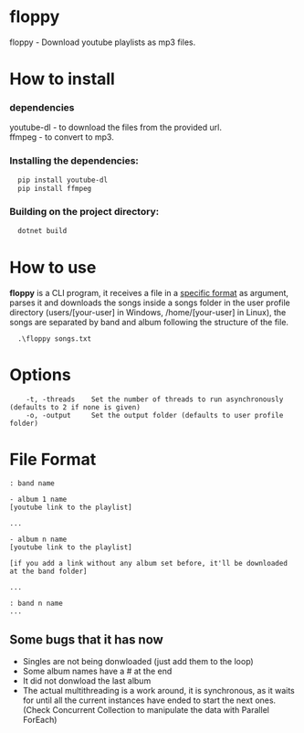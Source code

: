 # floppy
floppy - Download youtube playlists as mp3 files.

# How to install

### dependencies
youtube-dl - to download the files from the provided url. <br>
ffmpeg - to convert to mp3.

### Installing the dependencies:
```bash
  pip install youtube-dl
  pip install ffmpeg
```
### Building on the project directory:
```bash
  dotnet build
```
# How to use

**floppy** is a CLI program, it receives a file in a [specific format](#file-format) as argument, parses it and downloads the songs inside a songs folder in the user profile directory (users/[your-user] in Windows, /home/[your-user] in Linux), the songs are separated by band and album following the structure of the file.

```
  .\floppy songs.txt
```

# Options

```
	-t, -threads	Set the number of threads to run asynchronously (defaults to 2 if none is given)
	-o, -output		Set the output folder (defaults to user profile folder)
```

# File Format

```
: band name 

- album 1 name
[youtube link to the playlist]

...

- album n name
[youtube link to the playlist]

[if you add a link without any album set before, it'll be downloaded at the band folder]

...

: band n name
...
```

## Some bugs that it has now

- Singles are not being donwloaded (just add them to the loop)
- Some album names have a # at the end
- It did not donwload the last album
- The actual multithreading is a work around, it is synchronous, as it waits for until all the current instances have ended to start the next ones. (Check Concurrent Collection to manipulate the data with Parallel ForEach)
